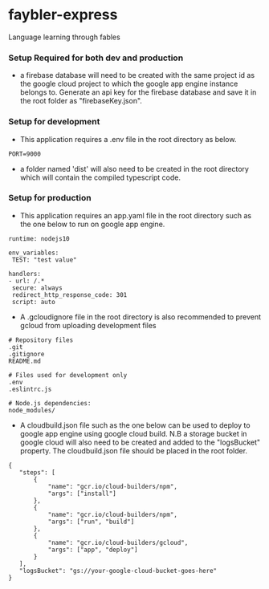 # faybler-express
Language learning through fables

### Setup Required for both dev and production
- a firebase database will need to be created with the same project id as the google cloud project to which the google app engine instance belongs to. Generate an api key for the firebase database and save it in the root folder as "firebaseKey.json".

### Setup for development
 - This application requires a .env file in the root directory as below.
 ```
 PORT=9000
 ```
 - a folder named 'dist' will also need to be created in the root directory which will contain the compiled typescript code.

 ### Setup for production
 - This application requires an app.yaml file in the root directory such as the one below to run on google app engine.
 ```
runtime: nodejs10

env_variables:
  TEST: "test value"

handlers:
- url: /.*
  secure: always
  redirect_http_response_code: 301
  script: auto
 ```

 - A .gcloudignore file in the root directory is also recommended to prevent gcloud from uploading development files
 ```
# Repository files
.git
.gitignore
README.md

# Files used for development only
.env
.eslintrc.js

# Node.js dependencies:
node_modules/
 ```

 - A cloudbuild.json file such as the one below can be used to deploy to google app engine using google cloud build. N.B a storage bucket in google cloud will also need to be created and added to the "logsBucket" property. The cloudbuild.json file should be placed in the root folder.
 ```
 {
    "steps": [
        {
            "name": "gcr.io/cloud-builders/npm",
            "args": ["install"]
        },
        {
            "name": "gcr.io/cloud-builders/npm",
            "args": ["run", "build"]
        },
        {
            "name": "gcr.io/cloud-builders/gcloud",
            "args": ["app", "deploy"]
        }
    ],
    "logsBucket": "gs://your-google-cloud-bucket-goes-here"
}
```
